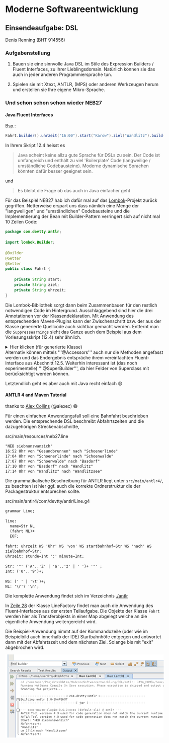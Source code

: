 # Moderne Softwareentwicklung


## Einsendeaufgabe: DSL

Denis Renning (BHT 914556)

### Aufgabenstellung
1. Bauen sie eine sinnvolle Java DSL im Stile des Expression Builders / Fluent Interfaces, zu Ihrer Lieblingsdomain. Natürlich können sie das auch in jeder anderen Programmiersprache tun.

2. Spielen sie mit Xtext, ANTLR, (MPS) oder anderen Werkzeugen herum und erstellen sie Ihre eigene Mikro-Sprache.


### Und schon schon schon wieder NEB27

#### Java Fluent Interfaces

Bsp.:
```java
Fahrt.builder().uhrzeit("16:00").start("Karow").ziel("Wandlitz").build(); //hier mit BuilderPattern
```

In Ihrem Skript 12.4 heisst es

> Java scheint keine allzu gute Sprache für DSLs zu sein. Der Code ist umfangreich und enthält zu viel 'Boilerplate' Code (langweilige / umständliche Codebausteine). Moderne dynamische Sprachen könnten dafür besser geeignet sein.

und 

> Es bleibt die Frage ob das auch in Java einfacher geht

Für das Beispiel NEB27 hab ich dafür mal auf das [Lombok](https://projectlombok.org/)-Projekt zurück gegriffen. Netterweise erspart uns dass nämlich eine Menge der "langweiligen" und "umständlichen" Codebausteine und die Implementierung der Bean mit Builder-Pattern verringert sich auf nicht mal 10 Zeilen Code:

```java
package com.devtty.antlr;

import lombok.Builder;

@Builder 
@Getter 
@Setter
public class Fahrt {
    
    private String start;
    private String ziel;
    private String uhrzeit;
}
```

Die Lombok-Bibliothek sorgt dann beim Zusammenbauen für den restlich notwendigen Code im Hintergrund. Ausschlaggebend sind hier die drei Annotationen vor der Klassendeklaration. Mit Anwendung des entsprechenden Maven-Plugins kann der Zwischenschritt bzw. der aus der Klasse generierte Quellcode auch sichtbar gemacht werden. Entfernt man die ```SuppressWarnings``` sieht das Ganze auch dem Beispiel aus dem Vorlesungsskript (12.4) sehr ähnlich.

<details>
  <summary>Hier klicken (für generierte Klasse)</summary>

```java
// Generated by delombok at Fri Jan 07 14:29:41 CET 2022
package com.devtty.antlr;

public class Fahrt {
    private String start;
    private String ziel;
    private String uhrzeit;

    @java.lang.SuppressWarnings("all")
    Fahrt(final String start, final String ziel, final String uhrzeit) {
        this.start = start;
        this.ziel = ziel;
        this.uhrzeit = uhrzeit;
    }


    @java.lang.SuppressWarnings("all")
    public static class FahrtBuilder {
        @java.lang.SuppressWarnings("all")
        private String start;
        @java.lang.SuppressWarnings("all")
        private String ziel;
        @java.lang.SuppressWarnings("all")
        private String uhrzeit;

        @java.lang.SuppressWarnings("all")
        FahrtBuilder() {
        }

        /**
         * @return {@code this}.
         */
        @java.lang.SuppressWarnings("all")
        public Fahrt.FahrtBuilder start(final String start) {
            this.start = start;
            return this;
        }

        /**
         * @return {@code this}.
         */
        @java.lang.SuppressWarnings("all")
        public Fahrt.FahrtBuilder ziel(final String ziel) {
            this.ziel = ziel;
            return this;
        }

        /**
         * @return {@code this}.
         */
        @java.lang.SuppressWarnings("all")
        public Fahrt.FahrtBuilder uhrzeit(final String uhrzeit) {
            this.uhrzeit = uhrzeit;
            return this;
        }

        @java.lang.SuppressWarnings("all")
        public Fahrt build() {
            return new Fahrt(this.start, this.ziel, this.uhrzeit);
        }

        @java.lang.Override
        @java.lang.SuppressWarnings("all")
        public java.lang.String toString() {
            return "Fahrt.FahrtBuilder(start=" + this.start + ", ziel=" + this.ziel + ", uhrzeit=" + this.uhrzeit + ")";
        }
    }

    @java.lang.SuppressWarnings("all")
    public static Fahrt.FahrtBuilder builder() {
        return new Fahrt.FahrtBuilder();
    }

    @java.lang.SuppressWarnings("all")
    public String getStart() {
        return this.start;
    }

    @java.lang.SuppressWarnings("all")
    public String getZiel() {
        return this.ziel;
    }

    @java.lang.SuppressWarnings("all")
    public String getUhrzeit() {
        return this.uhrzeit;
    }

    @java.lang.SuppressWarnings("all")
    public void setStart(final String start) {
        this.start = start;
    }

    @java.lang.SuppressWarnings("all")
    public void setZiel(final String ziel) {
        this.ziel = ziel;
    }

    @java.lang.SuppressWarnings("all")
    public void setUhrzeit(final String uhrzeit) {
        this.uhrzeit = uhrzeit;
    }
}

```
</details

Alternativ können mittels '''@Accessors''' auch nur die Methoden angefasst werden und das Endergebnis entspräche ihrem vereinfachten Fluent-Interface aus Abschnitt 12.5.
Weiterhin interessant ist (das noch experimentelle) '''@SuperBuilder''', da hier Felder von Superclass mit berücḱsichtigt werden können.

Letztendlich geht es aber auch mit Java recht einfach :smile:

#### ANTLR 4 and Maven Tutorial

thanks to [Alex Collins](https://alexecollins.com/antlr4-and-maven-tutorial/) (@alexec) :smile:

Für einen einfachen Anwendungsfall soll eine Bahnfahrt beschrieben werden. Die entsprechende DSL beschreibt Abfahrtszeiten und die dazugehörigen Streckenabschnitte,

src/main/resources/neb27.line

```
"NEB siebnunzwanzich"
16:52 Uhr von "Gesundbrunnen" nach "Schoenerlinde"
17:04 Uhr von "Schoenerlinde" nach "Schoenwalde"
17:07 Uhr von "Schoenwalde" nach "Basdorf"
17:10 Uhr von "Basdorf" nach "Wandlitz"
17:14 Uhr von "Wandlitz" nach "Wandlitzsee"

```

Die grammatikalische Beschreibung für ANTLR liegt unter ```src/main/antlr4/```, zu beachten ist hier ggf. auch die korrekte Ordnerstruktur die der Packagestruktur entsprechen sollte.

src/main/antlr4/com/devtty/antlr/Line.g4

```
grammar Line;

line:
  name=Str NL
  (fahrt NL)+
  EOF;
  
fahrt: uhrzeit WS 'Uhr' WS 'von' WS startbahnhof=Str WS 'nach' WS zielbahnhof=Str;
uhrzeit: stunde=Int ':' minute=Int;

Str: '"' ('A'..'Z' | 'a'..'z' | ' ')+ '"' ;
Int: ('0'..'9')+;

WS: (' ' | '\t')+;
NL: '\r'? '\n';
```


Die komplette Anwendung findet sich im Verzeichnis [./antlr](https://github.com/devtty/bhtms/tree/main/ModerneSoftwareentwicklung/DSL/antlr)

In [Zeile 28](https://github.com/devtty/bhtms/blob/62a18f2b19c0494d55a95ba83e315915b6f91bde/ModerneSoftwareentwicklung/DSL/antlr/src/main/java/com/devtty/antlr/LineFactory.java#L28) der Klasse LineFactory findet man auch die Anwendung
des Fluent-Interfaces aus der ersten Teilaufgabe. Die Objekte der Klasse ```Fahrt``` werden hier als Transferobjekts in einer Map abgelegt welche an die eigentliche Anwendung weitergereicht wird.

Die Beispiel-Anwendung nimmt auf der Kommandozeile (oder wie im Beispielbild auch innerhalb der IDE) Startbahnhöfe entgegen und antwortet dann mit der Abfahrtszeit und dem nächsten Ziel. Solange bis mit "exit" abgebrochen wird.

![IDE](./nb2.png)

